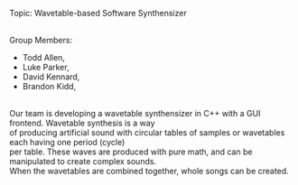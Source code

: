 Topic: Wavetable-based Software Synthensizer
<br/>
<br/>

Group Members: <br/>
  * Todd Allen, <br/>
  * Luke Parker, <br/>
  * David Kennard,<br/>
  * Brandon Kidd, <br/>
<br/>
Our team is developing a wavetable synthensizer in C++ with a GUI frontend.  Wavetable synthesis is a way<br/>
of producing artificial sound with circular tables of samples or wavetables each having one period (cycle)<br/>
per table.  These waves are produced with pure math, and can be manipulated to create complex sounds.<br/>
When the wavetables are combined together, whole songs can be created.<br/>
